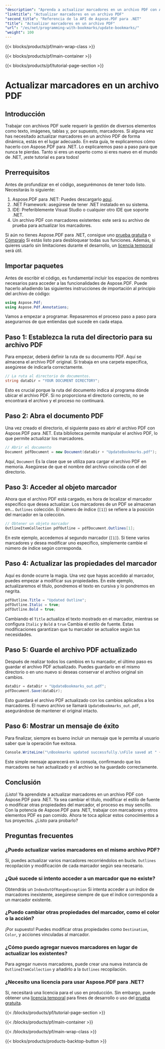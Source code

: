 ```yaml
---
"description": "Aprenda a actualizar marcadores en un archivo PDF con Aspose.PDF para .NET con esta guía. Ideal para desarrolladores que buscan modificar marcadores PDF eficazmente."
"linktitle": "Actualizar marcadores en un archivo PDF"
"second_title": "Referencia de la API de Aspose.PDF para .NET"
"title": "Actualizar marcadores en un archivo PDF"
"url": "/es/net/programming-with-bookmarks/update-bookmarks/"
"weight": 100
---
```


{{< blocks/products/pf/main-wrap-class >}}

{{< blocks/products/pf/main-container >}}

{{< blocks/products/pf/tutorial-page-section >}}

# Actualizar marcadores en un archivo PDF

## Introducción

Trabajar con archivos PDF suele requerir la gestión de diversos elementos como texto, imágenes, tablas y, por supuesto, marcadores. Si alguna vez has necesitado actualizar marcadores en un archivo PDF de forma dinámica, estás en el lugar adecuado. En esta guía, te explicaremos cómo hacerlo con Aspose.PDF para .NET. Lo explicaremos paso a paso para que nunca te pierdas. Tanto si eres un experto como si eres nuevo en el mundo de .NET, ¡este tutorial es para todos!

## Prerrequisitos

Antes de profundizar en el código, asegurémonos de tener todo listo. Necesitarás lo siguiente:

1. Aspose.PDF para .NET: Puedes descargarlo [aquí](https://releases.aspose.com/pdf/net/).
2. .NET Framework: asegúrese de tener .NET instalado en su sistema.
3. IDE: Preferiblemente Visual Studio o cualquier otro IDE que soporte .NET.
4. Un archivo PDF con marcadores existentes: este será su archivo de prueba para actualizar los marcadores.

Si aún no tienes Aspose.PDF para .NET, consigue uno [prueba gratuita](https://releases.aspose.com/) o [Cómpralo](https://purchase.aspose.com/buy) Si estás listo para desbloquear todas sus funciones. Además, si quieres usarlo sin limitaciones durante el desarrollo, un [licencia temporal](https://purchase.aspose.com/temporary-license/) será útil.

## Importar paquetes

Antes de escribir el código, es fundamental incluir los espacios de nombres necesarios para acceder a las funcionalidades de Aspose.PDF. Puede hacerlo añadiendo las siguientes instrucciones de importación al principio del archivo de código:

```csharp
using Aspose.Pdf;
using Aspose.Pdf.Annotations;
```

Vamos a empezar a programar. Repasaremos el proceso paso a paso para asegurarnos de que entiendas qué sucede en cada etapa.

## Paso 1: Establezca la ruta del directorio para su archivo PDF

Para empezar, deberá definir la ruta de su documento PDF. Aquí se almacena el archivo PDF original. Si trabaja en una carpeta específica, asegúrese de indicarla correctamente.

```csharp
// La ruta al directorio de documentos.
string dataDir = "YOUR DOCUMENT DIRECTORY";
```

Esto es crucial porque la ruta del documento indica al programa dónde ubicar el archivo PDF. Si no proporciona el directorio correcto, no se encontrará el archivo y el proceso no continuará.

## Paso 2: Abra el documento PDF

Una vez creado el directorio, el siguiente paso es abrir el archivo PDF con Aspose.PDF para .NET. Esta biblioteca permite manipular el archivo PDF, lo que permite actualizar los marcadores.

```csharp
// Abrir el documento
Document pdfDocument = new Document(dataDir + "UpdateBookmarks.pdf");
```

Aquí, `Document` Es la clase que se utiliza para cargar el archivo PDF en memoria. Asegúrese de que el nombre del archivo coincida con el del directorio. 

## Paso 3: Acceder al objeto marcador

Ahora que el archivo PDF está cargado, es hora de localizar el marcador específico que desea actualizar. Los marcadores de un PDF se almacenan en... `Outlines` colección. El número de índice (`[1]`) se refiere a la posición del marcador en la colección.

```csharp
// Obtener un objeto marcador
OutlineItemCollection pdfOutline = pdfDocument.Outlines[1];
```

En este ejemplo, accedemos al segundo marcador (`[1]`). Si tiene varios marcadores y desea modificar uno específico, simplemente cambie el número de índice según corresponda.

## Paso 4: Actualizar las propiedades del marcador

Aquí es donde ocurre la magia. Una vez que hayas accedido al marcador, puedes empezar a modificar sus propiedades. En este ejemplo, actualizaremos el título, pondremos el texto en cursiva y lo pondremos en negrita.

```csharp
pdfOutline.Title = "Updated Outline";
pdfOutline.Italic = true;
pdfOutline.Bold = true;
```

Cambiando el `Title` actualiza el texto mostrado en el marcador, mientras se configura `Italic` y `Bold` a `true` Cambia el estilo de fuente. Estas modificaciones garantizan que tu marcador se actualice según tus necesidades.

## Paso 5: Guarde el archivo PDF actualizado

Después de realizar todos los cambios en tu marcador, el último paso es guardar el archivo PDF actualizado. Puedes guardarlo en el mismo directorio o en uno nuevo si deseas conservar el archivo original sin cambios.

```csharp
dataDir = dataDir + "UpdateBookmarks_out.pdf";
pdfDocument.Save(dataDir);
```

Esto guardará el archivo PDF actualizado con los cambios aplicados a los marcadores. El nuevo archivo se llamará `UpdateBookmarks_out.pdf`, asegurándose de mantener el original intacto.

## Paso 6: Mostrar un mensaje de éxito

Para finalizar, siempre es bueno incluir un mensaje que le permita al usuario saber que la operación fue exitosa.

```csharp
Console.WriteLine("\nBookmarks updated successfully.\nFile saved at " + dataDir);
```

Este simple mensaje aparecerá en la consola, confirmando que los marcadores se han actualizado y el archivo se ha guardado correctamente.

## Conclusión

¡Listo! Ya aprendiste a actualizar marcadores en un archivo PDF con Aspose.PDF para .NET. Ya sea cambiar el título, modificar el estilo de fuente o modificar otras propiedades del marcador, el proceso es muy sencillo. Con la potencia de Aspose.PDF para .NET, trabajar con marcadores y otros elementos PDF es pan comido. Ahora te toca aplicar estos conocimientos a tus proyectos. ¿Listo para probarlo?

## Preguntas frecuentes

### ¿Puedo actualizar varios marcadores en el mismo archivo PDF?  
Sí, puedes actualizar varios marcadores recorriéndolos en bucle. `Outlines` recopilación y modificación de cada marcador según sea necesario.

### ¿Qué sucede si intento acceder a un marcador que no existe?  
Obtendrás un `IndexOutOfRangeException` Si intenta acceder a un índice de marcadores inexistente, asegúrese siempre de que el índice corresponda a un marcador existente.

### ¿Puedo cambiar otras propiedades del marcador, como el color o la acción?  
¡Por supuesto! Puedes modificar otras propiedades como `Destination`, `Color`, y acciones vinculadas al marcador.

### ¿Cómo puedo agregar nuevos marcadores en lugar de actualizar los existentes?  
Para agregar nuevos marcadores, puede crear una nueva instancia de `OutlineItemCollection` y añadirlo a la `Outlines` recopilación.

### ¿Necesito una licencia para usar Aspose.PDF para .NET?  
Sí, necesitará una licencia para el uso en producción. Sin embargo, puede obtener una [licencia temporal](https://purchase.aspose.com/temporary-license/) para fines de desarrollo o uso del [prueba gratuita](https://releases.aspose.com/).

{{< /blocks/products/pf/tutorial-page-section >}}

{{< /blocks/products/pf/main-container >}}

{{< /blocks/products/pf/main-wrap-class >}}

{{< blocks/products/products-backtop-button >}}